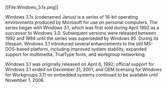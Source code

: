 [[File:Windows_3.1x.png]]

Windows 3.1x (codenamed Janus) is a series of 16-bit operating environments produced by Microsoft for use on personal computers. The series began with Windows 3.1, which was first sold during April 1992 as a successor to Windows 3.0. Subsequent versions were released between 1992 and 1994 until the series was superseded by Windows 95. During its lifespan, Windows 3.1 introduced several enhancements to the still MS-DOS-based platform, including improved system stability, expanded support for multimedia, TrueType fonts, and workgroup networking.

Windows 3.1 was originally released on April 6, 1992; official support for Windows 3.1 ended on December 31, 2001, and OEM licensing for Windows for Workgroups 3.11 on embedded systems continued to be available until November 1, 2008.
